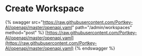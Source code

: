 # Create Workspace

{% swagger src="https://raw.githubusercontent.com/Portkey-AI/openapi/master/openapi.yaml" path="/admin/workspaces" method="post" %}
[https://raw.githubusercontent.com/Portkey-AI/openapi/master/openapi.yaml](https://raw.githubusercontent.com/Portkey-AI/openapi/master/openapi.yaml)
{% endswagger %}
